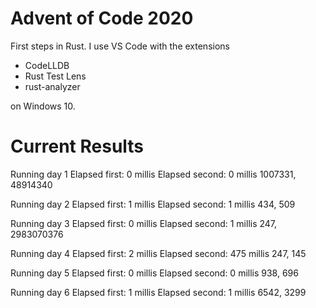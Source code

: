 # Advent of Code 2020
First steps in Rust. I use 
VS Code with the extensions 
- CodeLLDB 
- Rust Test Lens
- rust-analyzer 

on  Windows 10.

# Current Results

Running day 1
Elapsed first:	0 millis
Elapsed second:	0 millis
1007331, 48914340

Running day 2
Elapsed first:	1 millis
Elapsed second:	1 millis
434, 509

Running day 3
Elapsed first:	0 millis
Elapsed second:	1 millis
247, 2983070376

Running day 4
Elapsed first:	2 millis
Elapsed second:	475 millis
247, 145

Running day 5
Elapsed first:	0 millis
Elapsed second:	0 millis
938, 696

Running day 6
Elapsed first:	1 millis
Elapsed second:	1 millis
6542, 3299


